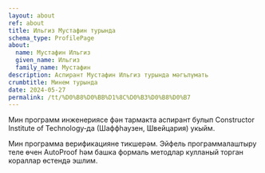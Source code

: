 ```yaml
---
layout: about
ref: about
title: Ильгиз Мустафин турында
schema_type: ProfilePage
about:
  name: Мустафин Ильгиз
  given_name: Ильгиз
  family_name: Мустафин
description: Аспирант Мустафин Ильгиз турында мәгълүмать
crumbtitle: Минем турында
date: 2024-05-27
permalink: /tt/%D0%B8%D0%BB%D1%8C%D0%B3%D0%B8%D0%B7
---
```


Мин программ инженериясе фән тармакта аспирант булып Constructor Institute of Technology&#8209;да (Шаффһаузен,
Швейцария) укыйм.

Мин программа верификацияне тикшерәм. Эйфель программалаштыру теле өчен
AutoProof һәм башка формаль методлар кулланый торган кораллар өстендә эшлим.
